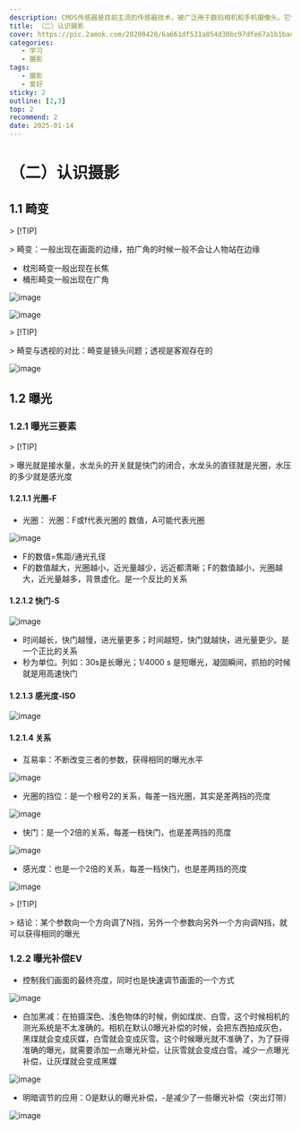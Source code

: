 ```yaml
---
description: CMOS传感器是目前主流的传感器技术，被广泛用于数码相机和手机摄像头。它们使用较少的电力，具有更好的功耗性能，同时也可以实现较高的集成度，包括在同一芯片上集成图像处理电路。CMOS传感器制造成本相对较低，也使得相机更加轻薄紧凑。
title: （二）认识摄影
cover: https://pic.2amok.com/20200420/6a661df531a854d30bc97dfe67a1b1baoutput_00002.jpg
categories: 
   - 学习
   - 摄影
tags: 
   - 摄影
   - 爱好
sticky: 2
outline: [2,3]
top: 2
recommend: 2
date: 2025-01-14
---
```


# （二）认识摄影

## 1.1 畸变

\> [!TIP]

\> 畸变：一般出现在画面的边缘，拍广角的时候一般不会让人物站在边缘

- 枕形畸变一般出现在长焦
- 桶形畸变一般出现在广角

![image](images/6ff1a0a6-95dc-411b-9bef-b96a5f1a2073-8030133.jpg)

![image](images/bef8e874-1c22-4d8c-a4fb-3f4b102db183-8030133.jpg)

\> [!TIP]

\> 畸变与透视的对比：畸变是镜头问题；透视是客观存在的

![image](images/8352a36f-b4e0-476e-bb3f-671e52dccacb-8030133.jpg)

## 1.2 曝光

### 1.2.1 曝光三要素

\> [!TIP]

\> 曝光就是接水量，水龙头的开关就是快门的闭合，水龙头的直径就是光圈，水压的多少就是感光度

#### 1.2.1.1 光圈-F

- 光圈： 光圈：F或f代表光圈的 数值，A可能代表光圈

![image](images/10eab4ec-a8ec-4847-a1a9-0e46e80dd482-8030133.jpg)

- F的数值=焦距/通光孔径
- F的数值越大，光圈越小，近光量越少，远近都清晰；F的数值越小，光圈越大，近光量越多，背景虚化。是一个反比的关系

#### 1.2.1.2 快门-S

![image](images/ef9d7c2a-78a5-4592-8510-af013b55b7b6-8030133.jpg)

- 时间越长，快门越慢，进光量更多；时间越短，快门就越快，进光量更少。是一个正比的关系
- 秒为单位。列如：30s是长曝光；1/4000 s 是短曝光，凝固瞬间，抓拍的时候就是用高速快门

#### 1.2.1.3 感光度-ISO

![image](images/d23e8cb3-612c-47b6-83b9-0412a7441469-8030133.jpg)

#### 1.2.1.4 关系

- 互易率：不断改变三者的参数，获得相同的曝光水平

![image](images/ee73ed26-1430-4f27-8f15-316fede42616-8030133.jpg)

- 光圈的挡位：是一个根号2的关系，每差一挡光圈，其实是差两挡的亮度

![image](images/83df7a60-5369-4954-98c1-0250d59081a5-8030133.jpg)

- 快门：是一个2倍的关系，每差一档快门，也是差两挡的亮度

![image](images/be4f32bd-4e1d-4ee3-8953-b09f82da1410-8030133.jpg)

- 感光度：也是一个2倍的关系，每差一档快门，也是差两挡的亮度

![image](images/666b95bb-1e18-4095-bcd8-bd803918dec0-8030133.jpg)

\> [!TIP]

\> 结论：某个参数向一个方向调了N挡，另外一个参数向另外一个方向调N挡，就可以获得相同的曝光

### 1.2.2 曝光补偿EV

- 控制我们画面的最终亮度，同时也是快速调节画面的一个方式

![image](images/b38e8176-b604-49a9-84cc-a838c883fa65-8030133.jpg)

- 白加黑减：在拍摄深色、浅色物体的时候，例如煤炭、白雪，这个时候相机的测光系统是不太准确的。相机在默认0曝光补偿的时候，会把东西拍成灰色，黑煤就会变成灰媒，白雪就会变成灰雪。这个时候曝光就不准确了，为了获得准确的曝光，就需要添加一点曝光补偿，让灰雪就会变成白雪。减少一点曝光补偿，让灰煤就会变成黑媒

![image](images/1ab603cf-b1ef-40d2-9b86-5ba0c28657fb-8030133.jpg)

- 明暗调节的应用：O是默认的曝光补偿，-是减少了一些曝光补偿（突出灯带）

![image](images/255f9145-84ee-4e9b-8553-2593febdd771-8030133.jpg)